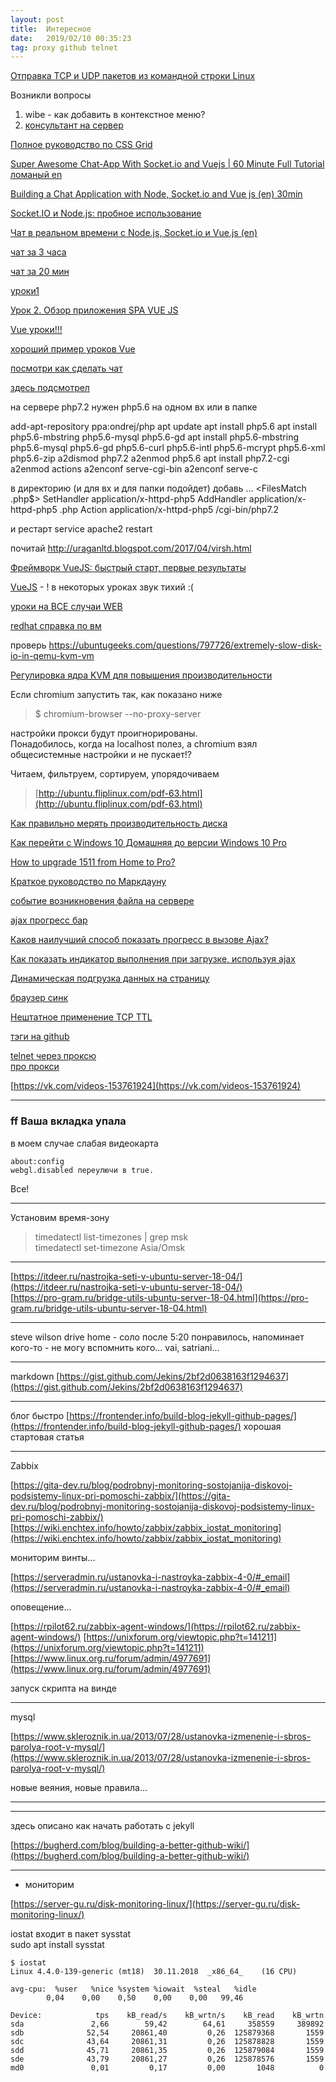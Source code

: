 ```yaml
---
layout: post
title:  Интересное
date:   2019/02/10 00:35:23
tag: proxy github telnet
---
```




[Отправка TCP и UDP пакетов из командной строки Linux](https://stast.ru/send-tcp-udp-linux/)


Возникли вопросы
1. wibe - как добавить в контекстное меню?
2. [консультант на сервер](http://omsklug.com/2014/08/consultantplus-at-ubuntu-linux/)



[Полное руководство по CSS Grid](https://tuhub.ru/posts/css-grid-complete-guide)




[Super Awesome Chat-App With Socket.io and Vuejs | 60 Minute Full Tutorial ломаный en](https://www.youtube.com/watch?v=wYqzv_oxyl8)

[Building a Chat Application with Node, Socket.io and Vue js (en) 30min](https://www.youtube.com/watch?v=3NqC9qLfwbs)

[Socket.IO и Node.js: пробное использование](https://kuroikaze85.wordpress.com/2010/06/15/socket-io-node-js-game-making/)

[Чат в реальном времени с Node.js, Socket.io и Vue.js (en)](https://coursehunters.net/course/real-time-chat-with-node-js-socket-io-and-vue-js)

[чат за 3 часа](https://www.youtube.com/watch?v=Y1lHhmLZfjg)

[чат за 20 мин](https://www.youtube.com/watch?v=cUlw0YbCNzo)

[уроки1](https://www.youtube.com/user/KravaDima/playlists?view=1&sort=da&flow=grid)


[Урок 2. Обзор приложения SPA VUE JS](https://www.youtube.com/watch?v=MjKKBsOHi7U&index=2&list=PLLvTAhHe8AYAW2OOlbKs6m6Jz7N_aVDoc)


[Vue уроки!!!](https://www.youtube.com/watch?v=jGVVrJy7SSE&index=22&list=PLLvTAhHe8AYCf1RDc2l2ZWriPfMf-yZel)

[хороший пример уроков Vue](https://www.youtube.com/watch?v=b6Ac0jcqJIg)

[посмотри как сделать чат](https://www.youtube.com/watch?v=4UMerBDFLRo&index=2&list=PLD-piGJ3Dtl31YuO6vN_ptEZ8fG2TB2X9)


[здесь подсмотрел](https://www.olegpro.ru/post/odnovremennaya_rabota_neskolkih_versiy_php_na_servere_debianubuntu.html)

на сервере php7.2
нужен php5.6 на одном вх или в папке

add-apt-repository ppa:ondrej/php
apt update
apt install php5.6
apt install php5.6-mbstring php5.6-mysql php5.6-gd
apt install php5.6-mbstring php5.6-mysql php5.6-gd php5.6-curl php5.6-intl php5.6-mcrypt php5.6-xml php5.6-zip
a2dismod php7.2
a2enmod php5.6
apt install php7.2-cgi
a2enmod actions
a2enconf serve-cgi-bin
a2enconf serve-c


в директорию (и для вх и для папки подойдет) добавь
...
<FilesMatch \.php$>
    SetHandler application/x-httpd-php5
</FilesMatch>
AddHandler application/x-httpd-php5 .php
Action application/x-httpd-php5 /cgi-bin/php7.2

и рестарт
service apache2 restart



почитай
http://uraganltd.blogspot.com/2017/04/virsh.html

[Фреймворк VueJS: быстрый старт, первые результаты](https://www.youtube.com/watch?v=qHBSc_LuHnU&list=PLD-piGJ3Dtl0C2gVy-_vZoxYRFWRwUvWL)

[VueJS](https://www.youtube.com/watch?time_continue=212&v=Bip6Sdn_QpM) - ! в некоторых уроках звук тихий :(

[уроки на ВСЕ случаи WEB](https://www.youtube.com/user/AlexeySuprun/playlists)

[redhat справка по вм](https://access.redhat.com/documentation/en-us/red_hat_enterprise_linux/6/html/virtualization_administration_guide/chap-virtualization_administration_guide-storage_pools-storage_pools#sect-Virtualization-Storage_Pools-Creating-Local_Directories)

проверь
https://ubuntugeeks.com/questions/797726/extremely-slow-disk-io-in-qemu-kvm-vm

[Регулировка ядра KVM для повышения производительности](http://support.mdl.ru/KVMVirtualizationCookbook/content/Ch08.html)


Если chromium запустить так, как показано ниже  
>$ chromium-browser --no-proxy-server  

настройки прокси будут проигнорированы.  
Понадобилось, когда на localhost полез, а chromium взял
общесистемные настройки и не пускает!?  


Читаем, фильтруем, сортируем, упорядочиваем

> [http://ubuntu.fliplinux.com/pdf-63.html](http://ubuntu.fliplinux.com/pdf-63.html)

[Как правильно мерять производительность диска](https://habr.com/ru/post/154235/)

[Как перейти с Windows 10 Домашняя до версии Windows 10 Pro](https://windows10i.ru/ustanovki-i-zagruzki/windows-10-do-windows-10-pro.html)

[How to upgrade 1511 from Home to Pro?](https://answers.microsoft.com/en-us/windows/forum/windows_10-windows_install/how-to-upgrade-1511-from-home-to-pro/1e552d5c-6657-4da8-91e7-fc352019a50d)

[Краткое руководство по Маркдауну](https://paulradzkov.com/2014/markdown_cheatsheet/)

[событие возникновения файла на сервере](https://books.google.ru/books?id=yCMCJmQi75UC&pg=PA190&lpg=PA190&dq=%D1%81%D0%BE%D0%B1%D1%8B%D1%82%D0%B8%D0%B5+%D0%B2%D0%BE%D0%B7%D0%BD%D0%B8%D0%BA%D0%BD%D0%BE%D0%B2%D0%B5%D0%BD%D0%B8%D1%8F+%D1%84%D0%B0%D0%B9%D0%BB%D0%B0+%D0%BD%D0%B0+%D1%81%D0%B5%D1%80%D0%B2%D0%B5%D1%80%D0%B5&source=bl&ots=RDCoZHUkwT&sig=ACfU3U1KVaq1aHYgqrvXiOKa7lti6fjWog&hl=ru&sa=X&ved=2ahUKEwim3-iz_JrgAhWkwosKHarXC6AQ6AEwA3oECAcQAQ#v=onepage&q=%D1%81%D0%BE%D0%B1%D1%8B%D1%82%D0%B8%D0%B5%20%D0%B2%D0%BE%D0%B7%D0%BD%D0%B8%D0%BA%D0%BD%D0%BE%D0%B2%D0%B5%D0%BD%D0%B8%D1%8F%20%D1%84%D0%B0%D0%B9%D0%BB%D0%B0%20%D0%BD%D0%B0%20%D1%81%D0%B5%D1%80%D0%B2%D0%B5%D1%80%D0%B5&f=false)

[ajax прогресс бар](https://www.google.com/search?client=ubuntu&channel=fs&q=ajax+%D0%BF%D1%80%D0%BE%D0%B3%D1%80%D0%B5%D1%81%D1%81+%D0%B1%D0%B0%D1%80&ie=utf-8&oe=utf-8)

[Каков наилучший способ показать прогресс в вызове Ajax?](http://qaru.site/questions/78166/what-is-the-best-way-of-showing-progress-on-an-ajax-call)

[Как показать индикатор выполнения при загрузке, используя ajax](http://qaru.site/questions/156205/how-to-show-progress-bar-while-loading-using-ajax)

[Динамическая подгрузка данных на страницу](http://ajaxs.ru/lesson/ajax/127-dinamicheskaja_podgruzka_dannyh_na_stranicu.html)



[браузер синк](https://ydmitry.ru/blog/ray-dlya-verstalshchika-sinkhronizatsiya-okon-brauzerov/)


[Нештатное применение TCP TTL](https://www.alexeykopytko.com/2010/iptables-ttl-match/)

[тэги на github](https://www.alexeykopytko.com/2017/jekyll-tags/)



[telnet через проксю](http://fliplinux.com/telnet.html)  
[про прокси](https://www.shellhacks.com/ru/linux-proxy-server-settings-set-proxy-command-line/)


[https://vk.com/videos-153761924](https://vk.com/videos-153761924)

---

### **ff Ваша вкладка упала**  
в моем случае слабая видеокарта

	about:config  
	webgl.disabled переулючи в true.  

Все! 

---
Установим время-зону
> timedatectl list-timezones | grep msk  
> timedatectl set-timezone  Asia/Omsk

---

[https://itdeer.ru/nastrojka-seti-v-ubuntu-server-18-04/](https://itdeer.ru/nastrojka-seti-v-ubuntu-server-18-04/)  
[https://pro-gram.ru/bridge-utils-ubuntu-server-18-04.html](https://pro-gram.ru/bridge-utils-ubuntu-server-18-04.html)  


---

steve wilson drive home - соло после 5:20 понравилось, напоминает кого-то - не могу вспомнить кого...
vai, satriani...

---

markdown
[https://gist.github.com/Jekins/2bf2d0638163f1294637](https://gist.github.com/Jekins/2bf2d0638163f1294637)

---

блог быстро
[https://frontender.info/build-blog-jekyll-github-pages/](https://frontender.info/build-blog-jekyll-github-pages/)
хорошая стартовая статья

---

Zabbix

[https://gita-dev.ru/blog/podrobnyj-monitoring-sostojanija-diskovoj-podsistemy-linux-pri-pomoschi-zabbix/](https://gita-dev.ru/blog/podrobnyj-monitoring-sostojanija-diskovoj-podsistemy-linux-pri-pomoschi-zabbix/)
[https://wiki.enchtex.info/howto/zabbix/zabbix_iostat_monitoring](https://wiki.enchtex.info/howto/zabbix/zabbix_iostat_monitoring)

мониторим винты...

[https://serveradmin.ru/ustanovka-i-nastroyka-zabbix-4-0/#_email](https://serveradmin.ru/ustanovka-i-nastroyka-zabbix-4-0/#_email)

оповещение...

[https://rpilot62.ru/zabbix-agent-windows/](https://rpilot62.ru/zabbix-agent-windows/)
[https://unixforum.org/viewtopic.php?t=141211](https://unixforum.org/viewtopic.php?t=141211)
[https://www.linux.org.ru/forum/admin/4977691](https://www.linux.org.ru/forum/admin/4977691)

запуск скрипта на винде

---

mysql

[https://www.skleroznik.in.ua/2013/07/28/ustanovka-izmenenie-i-sbros-parolya-root-v-mysql/](https://www.skleroznik.in.ua/2013/07/28/ustanovka-izmenenie-i-sbros-parolya-root-v-mysql/)

новые веяния, новые правила...

---

---
здесь описано как начать работать с jekyll

[https://bugherd.com/blog/building-a-better-github-wiki/](https://bugherd.com/blog/building-a-better-github-wiki/)

---

- мониторим

[https://server-gu.ru/disk-monitoring-linux/](https://server-gu.ru/disk-monitoring-linux/)

iostat входит в пакет sysstat  
sudo apt install sysstat  

	$ iostat
	Linux 4.4.0-139-generic (mt18) 	30.11.2018 	_x86_64_	(16 CPU)

	avg-cpu:  %user   %nice %system %iowait  %steal   %idle
			0,04    0,00    0,50    0,00    0,00   99,46

	Device:            tps    kB_read/s    kB_wrtn/s    kB_read    kB_wrtn
	sda               2,66        59,42        64,61     358559     389892
	sdb              52,54     20861,40         0,26  125879368       1559
	sdc              43,64     20861,31         0,26  125878828       1559
	sdd              45,71     20861,35         0,26  125879084       1559
	sde              43,79     20861,27         0,26  125878576       1559
	md0               0,01         0,17         0,00       1048          0
	


